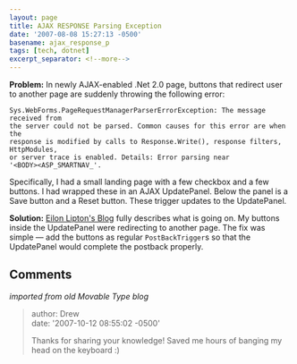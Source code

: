 ```yaml
---
layout: page
title: AJAX RESPONSE Parsing Exception
date: '2007-08-08 15:27:13 -0500'
basename: ajax_response_p
tags: [tech, dotnet]
excerpt_separator: <!--more-->
---
```


**Problem:** In newly AJAX-enabled .Net 2.0 page, buttons that redirect user to
another page are suddenly throwing the following error:

```none
Sys.WebForms.PageRequestManagerParserErrorException: The message received from
the server could not be parsed. Common causes for this error are when the
response is modified by calls to Response.Write(), response filters, HttpModules,
or server trace is enabled. Details: Error parsing near
'<BODY><ASP_SMARTNAV_'.
```

<!--more-->

Specifically, I had a small landing page with a few checkbox and a few buttons.
I had wrapped these in an AJAX UpdatePanel. Below the panel is a Save button and
a Reset button. These trigger updates to the UpdatePanel.

**Solution:** <a
href="http://weblogs.asp.net/leftslipper/archive/2007/02/26/sys-webforms-pagerequestmanagerparsererrorexception-what-it-is-and-how-to-avoid-it.aspx">Eilon
Lipton's Blog</a> fully describes what is going on. My buttons inside the
UpdatePanel were redirecting to another page. The fix was simple &mdash; add the
buttons as regular `PostBackTrigger`s so that the UpdatePanel would complete the
postback properly.

## Comments

_imported from old Movable Type blog_

> author: Drew\
> date: '2007-10-12 08:55:02 -0500'
>
> Thanks for sharing your knowledge!
> Saved me hours of banging my head on the keyboard :)
